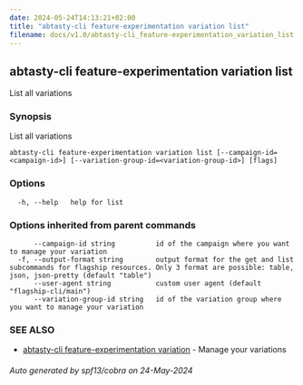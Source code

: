 ```yaml
---
date: 2024-05-24T14:13:21+02:00
title: "abtasty-cli feature-experimentation variation list"
filename: docs/v1.0/abtasty-cli_feature-experimentation_variation_list.md
---
```

## abtasty-cli feature-experimentation variation list

List all variations

### Synopsis

List all variations

```
abtasty-cli feature-experimentation variation list [--campaign-id=<campaign-id>] [--variation-group-id=<variation-group-id>] [flags]
```

### Options

```
  -h, --help   help for list
```

### Options inherited from parent commands

```
      --campaign-id string          id of the campaign where you want to manage your variation
  -f, --output-format string        output format for the get and list subcommands for flagship resources. Only 3 format are possible: table, json, json-pretty (default "table")
      --user-agent string           custom user agent (default "flagship-cli/main")
      --variation-group-id string   id of the variation group where you want to manage your variation
```

### SEE ALSO

* [abtasty-cli feature-experimentation variation](/docs/v1.0/abtasty-cli_feature-experimentation_variation.md)	 - Manage your variations

###### Auto generated by spf13/cobra on 24-May-2024
